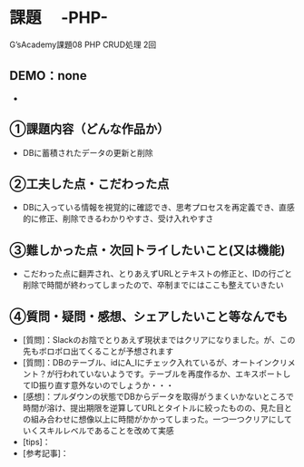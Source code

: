 # 課題　 -PHP-　
G’sAcademy課題08 PHP CRUD処理 2回
## DEMO：none
- 
## ①課題内容（どんな作品か）
- DBに蓄積されたデータの更新と削除
## ②工夫した点・こだわった点
- DBに入っている情報を視覚的に確認でき、思考プロセスを再定義でき、直感的に修正、削除できるわかりやすさ、受け入れやすさ
## ③難しかった点・次回トライしたいこと(又は機能)
- こだわった点に翻弄され、とりあえずURLとテキストの修正と、IDの行ごと削除で時間が終わってしまったので、卒制までにはここも整えていきたい
## ④質問・疑問・感想、シェアしたいこと等なんでも
- [質問]：Slackのお陰でとりあえず現状まではクリアになりました。が、この先もボロボロ出てくることが予想されます
- [質問]：DBのテーブル、idにA_Iにチェック入れているが、オートインクリメント？が行われていないようです。テーブルを再度作るか、エキスポートしてID振り直す意外ないのでしょうか・・・
- [感想]：プルダウンの状態でDBからデータを取得がうまくいかないところで時間が溶け、提出期限を逆算してURLとタイトルに絞ったものの、見た目との組み合わせに想像以上に時間がかかってしまった。一つ一つクリアにしていくスキルレベルであることを改めて実感
- [tips]：
- [参考記事]：
